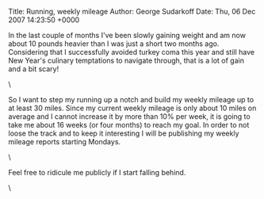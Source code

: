 Title: Running, weekly mileage
Author: George Sudarkoff
Date: Thu, 06 Dec 2007 14:23:50 +0000

In the last couple of months I've been slowly gaining weight and am now
about 10 pounds heavier than I was just a short two months ago.
Considering that I successfully avoided turkey coma this year and still
have New Year's culinary temptations to navigate through, that is a lot
of gain and a bit scary!

\

So I want to step my running up a notch and build my weekly mileage up
to at least 30 miles. Since my current weekly mileage is only about 10
miles on average and I cannot increase it by more than 10% per week, it
is going to take me about 16 weeks (or four months) to reach my goal. In
order to not loose the track and to keep it interesting I will be
publishing my weekly mileage reports starting Mondays.

\

Feel free to ridicule me publicly if I start falling behind.

\

